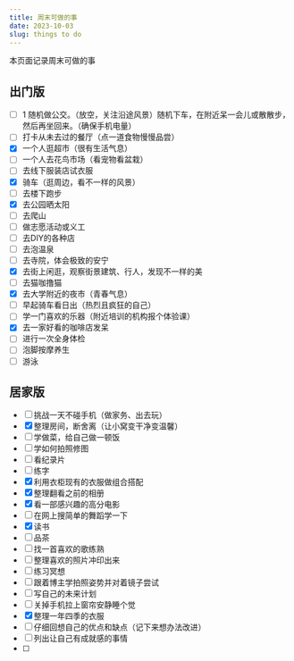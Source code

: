 ```yaml
---
title: 周末可做的事
date: 2023-10-03
slug: things to do
---
```


本页面记录周末可做的事

## 出门版

- [ ]  1 随机做公交。（放空，关注沿途风景）随机下车，在附近呆一会儿或散散步，然后再坐回来。（确保手机电量）
- [ ]  打卡从未去过的餐厅（点一道食物慢慢品尝）
- [x]  一个人逛超市（很有生活气息）
- [ ]  一个人去花鸟市场（看宠物看盆栽）
- [ ]  去线下服装店试衣服
- [x]  骑车（逛周边，看不一样的风景）
- [ ]  去楼下跑步
- [x]  去公园晒太阳
- [ ]  去爬山
- [ ]  做志愿活动或义工
- [ ]  去DIY的各种店
- [ ]  去泡温泉
- [ ]  去寺院，体会极致的安宁
- [x]  去街上闲逛，观察街景建筑、行人，发现不一样的美
- [ ]  去猫咖撸猫
- [x]  去大学附近的夜市（青春气息）
- [ ]  早起骑车看日出（热烈且疯狂的自己）
- [ ]  学一门喜欢的乐器（附近培训的机构报个体验课）
- [x]  去一家好看的咖啡店发呆
- [ ]  进行一次全身体检
- [ ]  泡脚按摩养生
- [ ]  游泳

## 居家版

- [ ] 挑战一天不碰手机（做家务、出去玩）
- [x] 整理房间，断舍离（让小窝变干净变温馨）
- [ ] 学做菜，给自己做一顿饭
- [ ] 学如何拍照修图
- [ ] 看纪录片
- [ ] 练字
- [x] 利用衣柜现有的衣服做组合搭配
- [x] 整理翻看之前的相册
- [x] 看一部感兴趣的高分电影
- [ ] 在网上搜简单的舞蹈学一下
- [x] 读书
- [ ] 品茶
- [ ] 找一首喜欢的歌练熟
- [ ] 整理喜欢的照片冲印出来
- [ ] 练习冥想
- [ ] 跟着博主学拍照姿势并对着镜子尝试
- [ ] 写自己的未来计划
- [ ] 关掉手机拉上窗帘安静睡个觉
- [x] 整理一年四季的衣服
- [ ] 仔细回想自己的优点和缺点（记下来想办法改进）
- [ ] 列出让自己有成就感的事情
- [ ] 
